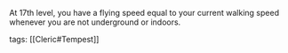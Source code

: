 At 17th level, you have a flying speed equal to your current walking speed whenever you are not underground or indoors.

tags: [[Cleric#Tempest]]